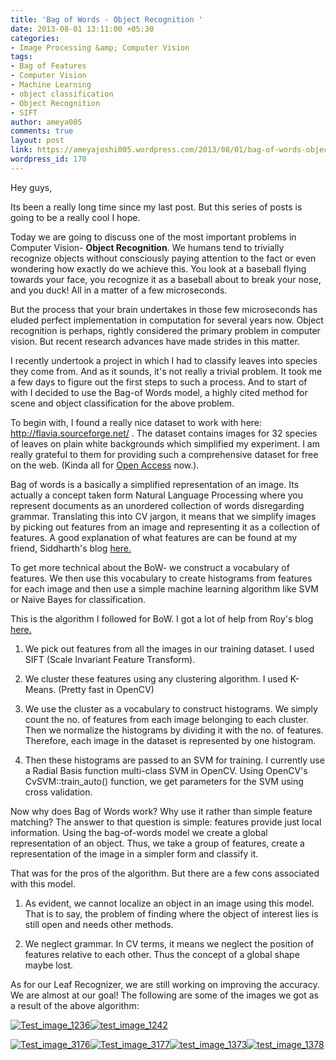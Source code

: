 ```yaml
---
title: 'Bag of Words - Object Recognition '
date: 2013-08-01 13:11:00 +05:30
categories:
- Image Processing &amp; Computer Vision
tags:
- Bag of Features
- Computer Vision
- Machine Learning
- object classification
- Object Recognition
- SIFT
author: ameya005
comments: true
layout: post
link: https://ameyajoshi005.wordpress.com/2013/08/01/bag-of-words-object-recognition/
wordpress_id: 170
---
```


Hey guys,

Its been a really long time since my last post. But this series of posts is going to be a really cool I hope.

Today we are going to discuss one of the most important problems in Computer Vision- **Object Recognition**. We humans tend to trivially recognize objects without consciously paying attention to the fact or even wondering how exactly do we achieve this. You look at a baseball flying towards your face, you recognize it as a baseball about to break your nose, and you duck! All in a matter of a few microseconds.

But the process that your brain undertakes in those few microseconds has eluded perfect implementation in computation for several years now. Object recognition is perhaps, rightly considered the primary problem in computer vision. But recent research advances have made strides in this matter.

I recently undertook a project in which I had to classify leaves into species they come from. And as it sounds, it's not really a trivial problem. It took me a few days to figure out the first steps to such a process. And to start of with I decided to use the Bag-of Words model, a highly cited method for scene and object classification for the above problem.

To begin with, I found a really nice dataset to work with here: http://flavia.sourceforge.net/ . The dataset contains images for 32 species of leaves on plain white backgrounds which simplified my experiment. I am really grateful to them for providing such a comprehensive dataset for free on the web. (Kinda all for [Open Access](http://en.wikipedia.org/wiki/Open_access) now.).

Bag of words is a basically a simplified representation of an image. Its actually a concept taken form Natural Language Processing where you represent documents as an unordered collection of words disregarding grammar. Translating this into CV jargon, it means that we simplify images by picking out features from an image and representing it as a collection of features. A good explanation of what features are can be found at my friend, Siddharth's blog [here.](http://algorithmicthoughts.wordpress.com/2013/01/19/computer-vision-feature-detection/)

To get more technical about the BoW- we construct a vocabulary of features. We then use this vocabulary to create histograms from features for each image and then use a simple machine learning algorithm like SVM or Naive Bayes for classification.

This is the algorithm I followed for BoW. I got a lot of help from Roy's blog [here.](http://www.morethantechnical.com/2011/08/25/a-simple-object-classifier-with-bag-of-words-using-opencv-2-3-w-code/)

1. We pick out features from all the images in our training dataset. I used SIFT (Scale Invariant Feature Transform).

2. We cluster these features using any clustering algorithm. I used K-Means. (Pretty fast in OpenCV)

3. We use the cluster as a vocabulary to construct histograms. We simply count the no. of features from each image belonging to each cluster. Then we normalize the histograms by dividing it with the no. of features. Therefore, each image in the dataset is represented by one histogram.

4. Then these histograms are passed to an SVM for training. I currently use a Radial Basis function multi-class SVM in OpenCV. Using OpenCV's CvSVM::train_auto() function, we get parameters for the SVM using cross validation.

Now why does Bag of Words work? Why use it rather than simple feature matching? The answer to that question is simple: features provide just local information. Using the bag-of-words model we create a global representation of an object. Thus, we take a group of features, create a representation of the image in a simpler form and classify it.

That was for the pros of the algorithm. But there are a few cons associated with this model.

1. As evident, we cannot localize an object in an image using this model. That is to say, the problem of finding where the object of interest lies is still open and needs other methods.

2. We neglect grammar. In CV terms, it means we neglect the position of features relative to each other. Thus the concept of a global shape maybe lost.

As for our Leaf Recognizer, we are still working on improving the accuracy. We are almost at our goal! The following are some of the images we got as a result of the above algorithm:

[![Test_image_1236](http://ameyajoshi005.files.wordpress.com/2013/08/1236.jpg?w=300)](http://ameyajoshi005.files.wordpress.com/2013/08/1236.jpg)[![test_image_1242](http://ameyajoshi005.files.wordpress.com/2013/08/1242.jpg?w=300)](http://ameyajoshi005.files.wordpress.com/2013/08/1242.jpg)

[![Test_image_3176](http://ameyajoshi005.files.wordpress.com/2013/08/3176.jpg?w=300)](http://ameyajoshi005.files.wordpress.com/2013/08/3176.jpg)[![Test_image_3177](http://ameyajoshi005.files.wordpress.com/2013/08/3177.jpg?w=300)](http://ameyajoshi005.files.wordpress.com/2013/08/3177.jpg)[![test_image_1373](http://ameyajoshi005.files.wordpress.com/2013/08/1373.jpg?w=300)](http://ameyajoshi005.files.wordpress.com/2013/08/1373.jpg)[![test_image_1378](http://ameyajoshi005.files.wordpress.com/2013/08/1378.jpg?w=300)](http://ameyajoshi005.files.wordpress.com/2013/08/1378.jpg)
